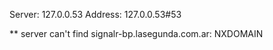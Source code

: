 Server:		127.0.0.53
Address:	127.0.0.53#53

** server can't find signalr-bp.lasegunda.com.ar: NXDOMAIN

